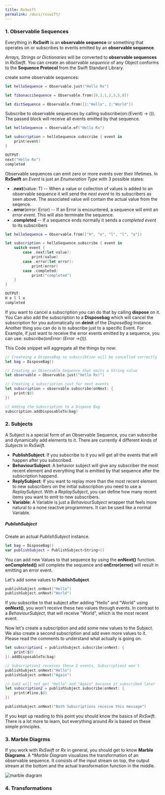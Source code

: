 ```yaml
---
title: RxSwift
permalink: /docs/rxswift/
---
```


### 1. Observablie Sequences

Everything in **RxSwift** is an **observable sequence** or something that operates on or subscribes to events emitted by an **observable sequence**.

*Arrays, Strings or Dictionaries* will be converted to **observable sequences** in *RxSwift*. You can create an *observable sequence* of any Object conforms to the **Sequence Protocol** from the Swift Standard Library.

create some observable sequences:

```swift
let helloSequence = Observable.just("Hello Rx")

let fibonacciSequence = Observable.from([0,1,1,2,3,5,8])

let dictSequence = Observable.from([1:"Hello", 2:"World"])
```

Subscribe to observable sequences by calling subscribe(on:(Event<T>) -> ()).
The passed block will receive all events emitted by that sequence.

```swift
let helloSequence = Observable.of("Hello Rx")

let subscription = helloSequence.subscribe { event in
    print(event)
}

OUTPUT:
next("Hello Rx")
completed
```

Observable sequences can emit zero or more events over their lifetimes.
In **RxSwift** an *Event* is just an *Enumeration Type* with 3 possible states:

- **.next**(value: T) -- When a value or collection of values is added to an observable sequence it will send the *next event* to its subscribers as seen above. The associated value will contain the actual value from the seqence.
- **.error**(error: Error) -- If an Error is encountered, a sequence will emit an *error event*. This will also terminate the sequence.
- **.completed** -- If a sequence ends normally it sends a *completed event* to its subscribers

```swift
let helloSequence = Observable.from(["H", "e", "l", "l", "o"])

let subscription = helloSequence.subscribe { event in
    switch event {
        case .next(let value):
            print(value)
        case .error(let error):
            print(error)
        case .completed:
            print("completed")
    }    
}

OUTPUT:
H e l l o
completed
```

If you want to cancel a subscription you can do that by calling **dispose** on it.
You Can also add the subscription to a **Disposebag** which will cancel the subscription for you automatically on **deinit** of the *DisposeBag* Instance.
Another thing you can do is to subscribe just to a specific Event. For Example, if just want to receive the error events emitted by a sequence, you can use:
*subscribe(onError: (Error ->())).*

This Code snippet will aggregate all the things by now:

```swift
// Createing a DisposeBag so subscribtion will be cancelled correctly
let bag = DisposeBag()

// Creating an Observable Sequence that emits a String value
let observable = Observable.just("Hello Rx!")

// Creating a subscription just for next events
let subscription = observable.subscribe(onNext: {
    print($0)
})

// Adding the Subscription to a Dispose Bag
subscription.addDisposableTo(bag)
```

### 2. Subjects

A Subject is a special form of an Observable Sequence, you can subscribe and dynamically add elements to it. There are currently 4 different kinds of *Subjects* in *RxSwift*.

- **PublishSubject**: If you subscribe to it you will get all the events that will happen after you subscribed.
- **BehaviourSubject**: A behavior subject will give any subscriber the most recent element and everything that is emitted by that sequence after the subscription happend.
- **ReplySubject**: If you want to replay more than the most recent element to new subscribers on the initial subscription you need to use a *ReplaySubject*. With a *ReplaySubject*, you can define how many recent items you want to emit to new subscribers.
- **Variable**: A Variable is just a *BehaviourSubject* wrapper that feels more natural to a none reactive programmers. It can be used like a normal Variable.

##### PublishSubject

Create an actual *PublishSubject* instance.
```swift
let bag = DisposeBag()
var publishSubject = PublishSubject<String>()
```

You can add new Values to that sequence by using the **onNext()** function.
**onCompleted()** will complete the sequence and **onError(error)** will result in emitting an error event.

Let's add some values to **PublishSubject**.
```swift
publishSubject.onNext("Hello")
publishSubject.onNext("World")
```

If you subscribe to that subject after adding "Hello" and "World" using **onNext()**, you won't receive these two values through events. In contrast to a *BehaviourSubject*, that will receive "World", which is the most recent event.

Now let's create a subscription and add some new values to the Subject. We also create a second subscription and add even more values to it. Please read the comments to understand what actually is going on.

```swift
let subscription1 = publishSubject.subscribe(onNext: {
    print($0)
}).addDisposableTo(bag)

// Subscription1 receives these 2 events, Subscription2 won't
publishSubject.onNext("Hello")
publishSubject.onNext("Again")

// Sub2 will not get "Hello" and "Again" because it subscribed later
let subscription2 = publishSubject.subscribe(onNext: {
    print(#line,$0)
})

publishSubject.onNext("Both Subscriptions receive this message")
```

If you kept up reading to this point you should know the basics of *RxSwift*. There is a lot more to learn, but everything around *Rx* is based on these simple principles. 

### 3. Marble Diagrms

If you work with *RxSwift* or *Rx* in general, you should get to know **Marble Diagrams**. A **Marble Diagram* visualizes the transformation of an observable sequence. It consists of the input stream on top, the output stream at the bottom and the actual transformation function in the middle.

![marble diagram](https://hxperl.github.io/img/1_y7RxhZJnOWkgW42jzT8JlQ.png)

### 4. Transformations



